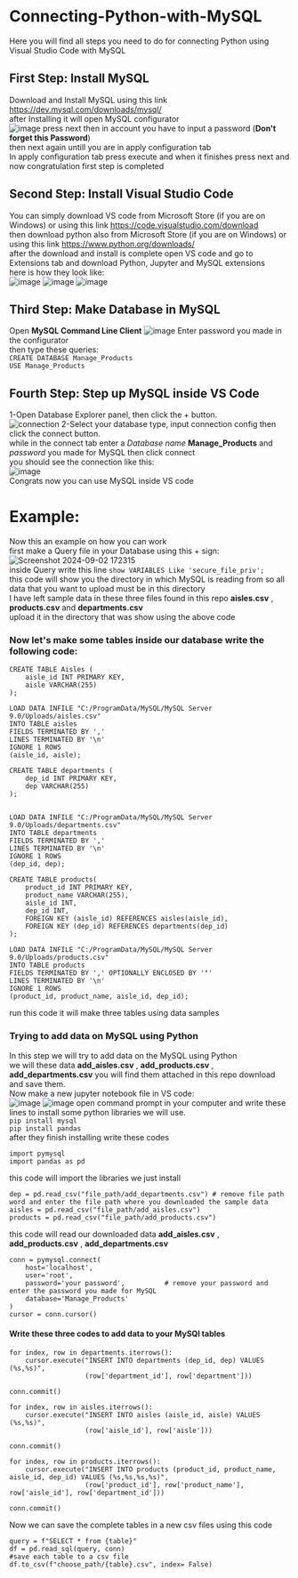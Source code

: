 # Connecting-Python-with-MySQL
Here you will find all steps you need to do for connecting Python using Visual Studio Code with MySQL <br>

## First Step: Install MySQL
Download and Install MySQL using this link https://dev.mysql.com/downloads/mysql/ <br>
after Installing it will open MySQL configurator <br>
![image](https://github.com/user-attachments/assets/7467978d-eb7e-48d4-bfb1-ee7cba790bcf)
press next then in account you have to input a password (**Don't forget this Password**) <br>
then next again untill you are in apply configuration tab <br>
In apply configuration tab press execute and when it finishes press next and now congratulation first step is completed <br>

## Second Step: Install Visual Studio Code
You can simply download VS code from Microsoft Store (if you are on Windows) or using this link https://code.visualstudio.com/download <br>
then download python also from Microsoft Store (if you are on Windows) or using this link https://www.python.org/downloads/  <br>
after the download and install is complete open VS code and go to Extensions tab and download Python, Jupyter and MySQL extensions <br>
here is how they look like: <br>
![image](https://github.com/user-attachments/assets/126152a3-1200-4739-a8d5-647db31c7c74)
![image](https://github.com/user-attachments/assets/8188ab4c-1fa8-4404-abb5-8ad923ed8cc8)
![image](https://github.com/user-attachments/assets/b320f78b-6a8e-47e9-a4e0-38966544755f)

## Third Step: Make Database in MySQL
Open **MySQL Command Line Client** 
![image](https://github.com/user-attachments/assets/89ec64ef-4e7e-4a7a-acb5-16e74bf74b20)
Enter password you made in the configurator <br>
then type these queries: <br>
` CREATE DATABASE Manage_Products ` <br>
` USE Manage_Products ` <br>

## Fourth Step: Step up MySQL inside VS Code
1-Open Database Explorer panel, then click the + button. <br>
![connection](https://github.com/user-attachments/assets/6798237d-2696-4487-96c3-2f25620d14f6)
2-Select your database type, input connection config then click the connect button. <br>
while in the connect tab enter a *Database name* **Manage_Products** and *password* you made for MySQL then click connect <br>
you should see the connection like this: <br>
![image](https://github.com/user-attachments/assets/b8b104ff-25b6-4e57-972b-164b64012147) <br>
Congrats now you can use MySQL inside VS code <br>

# Example:
Now this an example on how you can work <br>
first make a Query file in your Database using this + sign: <br>
![Screenshot 2024-09-02 172315](https://github.com/user-attachments/assets/485bd8a0-3d90-413a-b142-1f8170695bb1) <br>
inside Query write this line `show VARIABLES Like 'secure_file_priv';` <br>
this code will show you the directory in which MySQL is reading from so all data that you want to upload must be in this directory <br>
I have left sample data in these three files found in this repo **aisles.csv** , **products.csv** and **departments.csv** <br>
upload it in the directory that was show using the above code <br>
### Now let's make some tables inside our database write the following code:
```
CREATE TABLE Aisles (
    aisle_id INT PRIMARY KEY,
    aisle VARCHAR(255)
);

LOAD DATA INFILE "C:/ProgramData/MySQL/MySQL Server 9.0/Uploads/aisles.csv"
INTO TABLE aisles
FIELDS TERMINATED BY ','
LINES TERMINATED BY '\n'
IGNORE 1 ROWS
(aisle_id, aisle);

CREATE TABLE departments (
    dep_id INT PRIMARY KEY,
    dep VARCHAR(255)
);


LOAD DATA INFILE "C:/ProgramData/MySQL/MySQL Server 9.0/Uploads/departments.csv"
INTO TABLE departments
FIELDS TERMINATED BY ','
LINES TERMINATED BY '\n'
IGNORE 1 ROWS
(dep_id, dep);

CREATE TABLE products(
    product_id INT PRIMARY KEY,
    product_name VARCHAR(255),
    aisle_id INT,
    dep_id INT,
    FOREIGN KEY (aisle_id) REFERENCES aisles(aisle_id),
    FOREIGN KEY (dep_id) REFERENCES departments(dep_id)
);

LOAD DATA INFILE "C:/ProgramData/MySQL/MySQL Server 9.0/Uploads/products.csv"
INTO TABLE products
FIELDS TERMINATED BY ',' OPTIONALLY ENCLOSED BY '"'
LINES TERMINATED BY '\n'
IGNORE 1 ROWS
(product_id, product_name, aisle_id, dep_id);
```
run this code it will make three tables using data samples <br>
### Trying to add data on MySQL using Python
In this step we will try to add data on the MySQL using Python <br>
we will these data **add_aisles.csv** , **add_products.csv** , **add_departments.csv** you will find them attached in this repo download and save them. <br>
Now make a new jupyter notebook file in VS code: <br>
![image](https://github.com/user-attachments/assets/145ce3f1-f910-4ddc-8254-6436bf3a4c99)
![image](https://github.com/user-attachments/assets/161de891-0670-45f8-8e8b-d7edb80db325)
open command prompt in your computer and write these lines to install some python libraries we will use. <br>
`pip install mysql` <br>
`pip install pandas` <br>
after they finish installing write these codes 
```
import pymysql
import pandas as pd
```
this code will import the libraries we just install <br>
```
dep = pd.read_csv("file_path/add_departments.csv") # remove file path word and enter the file path where you downloaded the sample data
aisles = pd.read_csv("file_path/add_aisles.csv")
products = pd.read_csv("file_path/add_products.csv")  
```
this code will read our downloaded data **add_aisles.csv** , **add_products.csv** , **add_departments.csv** <br>
```
conn = pymysql.connect(
    host='localhost',
    user='root',
    password='your password',          # remove your password and enter the password you made for MySQL
    database='Manage_Products'
)
cursor = conn.cursor()
```
#### Write these three codes to add data to your MySQl tables 
```
for index, row in departments.iterrows():
    cursor.execute("INSERT INTO departments (dep_id, dep) VALUES (%s,%s)",
                   (row['department_id'], row['department']))
    
conn.commit()
```
```
for index, row in aisles.iterrows():
    cursor.execute("INSERT INTO aisles (aisle_id, aisle) VALUES (%s,%s)",
                   (row['aisle_id'], row['aisle']))
    
conn.commit()
```
```
for index, row in products.iterrows():
    cursor.execute("INSERT INTO products (product_id, product_name, aisle_id, dep_id) VALUES (%s,%s,%s,%s)",
                   (row['product_id'], row['product_name'], row['aisle_id'], row['department_id']))
    
conn.commit()
```
Now we can save the complete tables in a new csv files using this code <br>
```
query = f"SELECT * from {table}"
df = pd.read_sql(query, conn)
#save each table to a csv file
df.to_csv(f"choose_path/{table}.csv", index= False)
```






